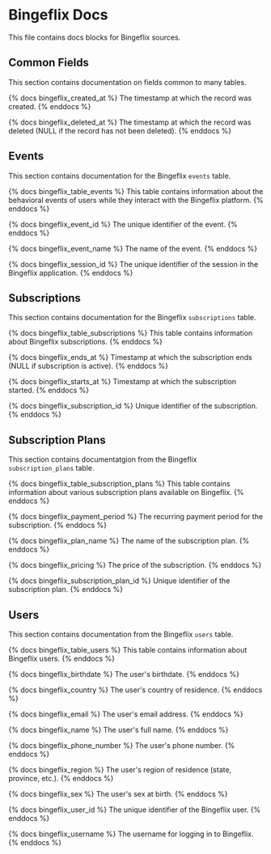 # Bingeflix Docs
This file contains docs blocks for Bingeflix sources.


## Common Fields
This section contains documentation on fields common to many tables.

{% docs bingeflix_created_at %}
The timestamp at which the record was created.
{% enddocs %}

{% docs bingeflix_deleted_at %}
The timestamp at which the record was deleted (NULL if the record has not been deleted).
{% enddocs %}


## Events
This section contains documentation for the Bingeflix `events` table. 

{% docs bingeflix_table_events %}
This table contains information about the behavioral events of users while they interact with the Bingeflix platform.
{% enddocs %}

{% docs bingeflix_event_id %}
The unique identifier of the event.
{% enddocs %}

{% docs bingeflix_event_name %}
The name of the event.
{% enddocs %}

{% docs bingeflix_session_id %}
The unique identifier of the session in the Bingeflix application.
{% enddocs %}


## Subscriptions
This section contains documentation for the Bingeflix `subscriptions` table.

{% docs bingeflix_table_subscriptions %}
This table contains information about Bingeflix subscriptions.
{% enddocs %}

{% docs bingeflix_ends_at %}
Timestamp at which the subscription ends (NULL if subscription is active).
{% enddocs %}

{% docs bingeflix_starts_at %}
Timestamp at which the subscription started.
{% enddocs %}

{% docs bingeflix_subscription_id %}
Unique identifier of the subscription.
{% enddocs %}


## Subscription Plans
This section contains documentatgion from the Bingeflix `subscription_plans` table.

{% docs bingeflix_table_subscription_plans %}
This table contains information about various subscription plans available on Bingeflix.
{% enddocs %}

{% docs bingeflix_payment_period %}
The recurring payment period for the subscription.
{% enddocs %}

{% docs bingeflix_plan_name %}
The name of the subscription plan.
{% enddocs %}

{% docs bingeflix_pricing %}
The price of the subscription.
{% enddocs %}

{% docs bingeflix_subscription_plan_id %}
Unique identifier of the subscription plan.
{% enddocs %}


## Users
This section contains documentation from the Bingeflix `users` table.

{% docs bingeflix_table_users %}
This table contains information about Bingeflix users.
{% enddocs %}

{% docs bingeflix_birthdate %}
The user's birthdate.
{% enddocs %}

{% docs bingeflix_country %}
The user's country of residence.
{% enddocs %}

{% docs bingeflix_email %}
The user's email address.
{% enddocs %}

{% docs bingeflix_name %}
The user's full name.
{% enddocs %}

{% docs bingeflix_phone_number %}
The user's phone number.
{% enddocs %}

{% docs bingeflix_region %}
The user's region of residence (state, province, etc.).
{% enddocs %}

{% docs bingeflix_sex %}
The user's sex at birth.
{% enddocs %}

{% docs bingeflix_user_id %}
The unique identifier of the Bingeflix user.
{% enddocs %}

{% docs bingeflix_username %}
The username for logging in to Bingeflix.
{% enddocs %}
